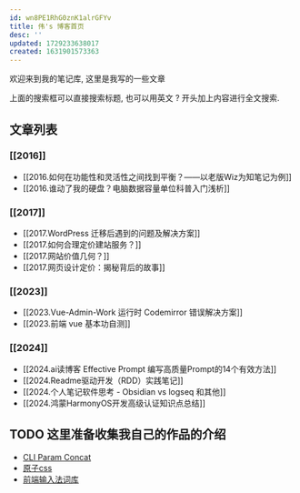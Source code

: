 ```yaml
---
id: wn8PE1RhG0znK1alrGFYv
title: 伟's 博客首页
desc: ''
updated: 1729233638017
created: 1631901573363
---
```


欢迎来到我的笔记库, 这里是我写的一些文章

上面的搜索框可以直接搜索标题, 也可以用英文 ? 开头加上内容进行全文搜索.

## 文章列表

### [[2016]]
- [[2016.如何在功能性和灵活性之间找到平衡？——以老版Wiz为知笔记为例]]
- [[2016.谁动了我的硬盘？电脑数据容量单位科普入门浅析]]

### [[2017]]
- [[2017.WordPress 迁移后遇到的问题及解决方案]]
- [[2017.如何合理定价建站服务？]]
- [[2017.网站价值几何？]]
- [[2017.网页设计定价：揭秘背后的故事]]

### [[2023]]
- [[2023.Vue-Admin-Work 运行时 Codemirror 错误解决方案]]
- [[2023.前端 vue 基本功自测]]

### [[2024]]
- [[2024.ai读博客 Effective Prompt 编写高质量Prompt的14个有效方法]]
- [[2024.Readme驱动开发（RDD）实践笔记]]
- [[2024.个人笔记软件思考 - Obsidian vs logseq 和其他]]
- [[2024.鸿蒙HarmonyOS开发高级认证知识点总结]]

## TODO 这里准备收集我自己的作品的介绍
- [CLI Param Concat](https://github.com/LiangWei88/cli-param-concat#readme)
- [原子css](https://gitee.com/imyyliang/basscss)
- [前端输入法词库](https://github.com/LiangWei88/WebDevDictCN)